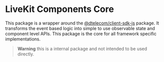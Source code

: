 # LiveKit Components **Core**

This package is a wrapper around the [@dtelecom/client-sdk-js](https://github.com/dTelecom/client-sdk-js) package. It transforms the event based logic into simple to use observable state and component level APIs. This package is the core for all framework specific implementations.

> **Warning** this is a internal package and not intended to be used directly.
> 
